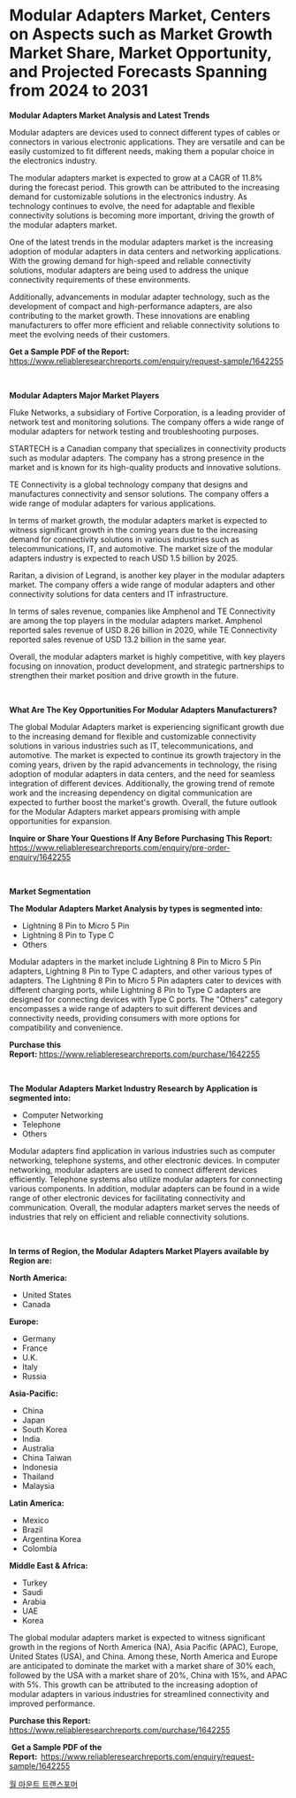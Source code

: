 <p><h1>Modular Adapters Market, Centers on Aspects such as Market Growth Market Share, Market Opportunity, and Projected Forecasts Spanning from 2024 to 2031</h1></p><p><strong>Modular Adapters Market Analysis and Latest Trends</strong></p>
<p><p>Modular adapters are devices used to connect different types of cables or connectors in various electronic applications. They are versatile and can be easily customized to fit different needs, making them a popular choice in the electronics industry.</p><p>The modular adapters market is expected to grow at a CAGR of 11.8% during the forecast period. This growth can be attributed to the increasing demand for customizable solutions in the electronics industry. As technology continues to evolve, the need for adaptable and flexible connectivity solutions is becoming more important, driving the growth of the modular adapters market.</p><p>One of the latest trends in the modular adapters market is the increasing adoption of modular adapters in data centers and networking applications. With the growing demand for high-speed and reliable connectivity solutions, modular adapters are being used to address the unique connectivity requirements of these environments.</p><p>Additionally, advancements in modular adapter technology, such as the development of compact and high-performance adapters, are also contributing to the market growth. These innovations are enabling manufacturers to offer more efficient and reliable connectivity solutions to meet the evolving needs of their customers.</p></p>
<p><strong>Get a Sample PDF of the Report:&nbsp;</strong> <a href="https://www.reliableresearchreports.com/enquiry/request-sample/1642255">https://www.reliableresearchreports.com/enquiry/request-sample/1642255</a></p>
<p>&nbsp;</p>
<p><strong>Modular Adapters Major Market Players</strong></p>
<p><p>Fluke Networks, a subsidiary of Fortive Corporation, is a leading provider of network test and monitoring solutions. The company offers a wide range of modular adapters for network testing and troubleshooting purposes.</p><p>STARTECH is a Canadian company that specializes in connectivity products such as modular adapters. The company has a strong presence in the market and is known for its high-quality products and innovative solutions.</p><p>TE Connectivity is a global technology company that designs and manufactures connectivity and sensor solutions. The company offers a wide range of modular adapters for various applications.</p><p>In terms of market growth, the modular adapters market is expected to witness significant growth in the coming years due to the increasing demand for connectivity solutions in various industries such as telecommunications, IT, and automotive. The market size of the modular adapters industry is expected to reach USD 1.5 billion by 2025.</p><p>Raritan, a division of Legrand, is another key player in the modular adapters market. The company offers a wide range of modular adapters and other connectivity solutions for data centers and IT infrastructure.</p><p>In terms of sales revenue, companies like Amphenol and TE Connectivity are among the top players in the modular adapters market. Amphenol reported sales revenue of USD 8.26 billion in 2020, while TE Connectivity reported sales revenue of USD 13.2 billion in the same year.</p><p>Overall, the modular adapters market is highly competitive, with key players focusing on innovation, product development, and strategic partnerships to strengthen their market position and drive growth in the future.</p></p>
<p>&nbsp;</p>
<p><strong>What Are The Key Opportunities For Modular Adapters Manufacturers?</strong></p>
<p><p>The global Modular Adapters market is experiencing significant growth due to the increasing demand for flexible and customizable connectivity solutions in various industries such as IT, telecommunications, and automotive. The market is expected to continue its growth trajectory in the coming years, driven by the rapid advancements in technology, the rising adoption of modular adapters in data centers, and the need for seamless integration of different devices. Additionally, the growing trend of remote work and the increasing dependency on digital communication are expected to further boost the market's growth. Overall, the future outlook for the Modular Adapters market appears promising with ample opportunities for expansion.</p></p>
<p><strong>Inquire or Share Your Questions If Any Before Purchasing This Report:</strong> <a href="https://www.reliableresearchreports.com/enquiry/pre-order-enquiry/1642255">https://www.reliableresearchreports.com/enquiry/pre-order-enquiry/1642255</a></p>
<p>&nbsp;</p>
<p><strong>Market Segmentation</strong></p>
<p><strong>The Modular Adapters Market Analysis by types is segmented into:</strong></p>
<p><ul><li>Lightning 8 Pin to Micro 5 Pin</li><li>Lightning 8 Pin to Type C</li><li>Others</li></ul></p>
<p><p>Modular adapters in the market include Lightning 8 Pin to Micro 5 Pin adapters, Lightning 8 Pin to Type C adapters, and other various types of adapters. The Lightning 8 Pin to Micro 5 Pin adapters cater to devices with different charging ports, while Lightning 8 Pin to Type C adapters are designed for connecting devices with Type C ports. The "Others" category encompasses a wide range of adapters to suit different devices and connectivity needs, providing consumers with more options for compatibility and convenience.</p></p>
<p><strong>Purchase this Report:&nbsp;</strong><a href="https://www.reliableresearchreports.com/purchase/1642255">https://www.reliableresearchreports.com/purchase/1642255</a></p>
<p>&nbsp;</p>
<p><strong>The Modular Adapters Market Industry Research by Application is segmented into:</strong></p>
<p><ul><li>Computer Networking</li><li>Telephone</li><li>Others</li></ul></p>
<p><p>Modular adapters find application in various industries such as computer networking, telephone systems, and other electronic devices. In computer networking, modular adapters are used to connect different devices efficiently. Telephone systems also utilize modular adapters for connecting various components. In addition, modular adapters can be found in a wide range of other electronic devices for facilitating connectivity and communication. Overall, the modular adapters market serves the needs of industries that rely on efficient and reliable connectivity solutions.</p></p>
<p>&nbsp;</p>
<p><strong>In terms of Region, the Modular Adapters Market Players available by Region are:</strong></p>
<p>
    <p> <strong> North America: </strong>
        <ul>
            <li>United States</li>
            <li>Canada</li>
        </ul>
        </p> 
    <p> <strong> Europe: </strong>
        <ul>
            <li>Germany</li>
            <li>France</li>
            <li>U.K.</li>
            <li>Italy</li>
            <li>Russia</li>
        </ul>
        </p> 
    <p> <strong> Asia-Pacific: </strong>
        <ul>
            <li>China</li>
            <li>Japan</li>
            <li>South Korea</li>
            <li>India</li>
            <li>Australia</li>
            <li>China Taiwan</li>
            <li>Indonesia</li>
            <li>Thailand</li>
            <li>Malaysia</li>
        </ul>
        </p> 
    <p> <strong> Latin America: </strong>
        <ul>
            <li>Mexico</li>
            <li>Brazil</li>
            <li>Argentina Korea</li>
            <li>Colombia</li>
        </ul>
        </p> 
    <p> <strong> Middle East & Africa: </strong>
        <ul>
            <li>Turkey</li>
            <li>Saudi</li>
            <li>Arabia</li>
            <li>UAE</li>
            <li>Korea</li>
        </ul>
    </p>
    </p>
<p><p>The global modular adapters market is expected to witness significant growth in the regions of North America (NA), Asia Pacific (APAC), Europe, United States (USA), and China. Among these, North America and Europe are anticipated to dominate the market with a market share of 30% each, followed by the USA with a market share of 20%, China with 15%, and APAC with 5%. This growth can be attributed to the increasing adoption of modular adapters in various industries for streamlined connectivity and improved performance.</p></p>
<p><strong>Purchase this Report: </strong><a href="https://www.reliableresearchreports.com/purchase/1642255">https://www.reliableresearchreports.com/purchase/1642255</a></p>
<p>&nbsp;<strong>Get a Sample PDF of the Report:&nbsp;&nbsp;</strong><a href="https://www.reliableresearchreports.com/enquiry/request-sample/1642255">https://www.reliableresearchreports.com/enquiry/request-sample/1642255</a></p>
<p><strong></strong></p>
<p><p><a href="https://medium.com/@hermanokutneva7878567/%EB%B2%BD%EA%B1%B8%EC%9D%B4-%EB%B3%80%EC%95%95%EA%B8%B0-%EC%8B%9C%EC%9E%A5%EC%9D%80-%EC%8B%9C%EC%9E%A5-%EC%A0%90%EC%9C%A0%EC%9C%A8-%EC%8B%9C%EC%9E%A5-%EB%8F%99%ED%96%A5-%EB%B0%8F-%EC%8B%9C%EC%9E%A5-%EC%84%B1%EC%9E%A5%EC%97%90-%EB%8C%80%ED%95%9C-%EC%A0%95%EB%B3%B4%EB%A5%BC-%EC%A0%9C%EA%B3%B5%ED%95%A9%EB%8B%88%EB%8B%A4-5b601f7ea632">월 마운트 트랜스포머</a></p></p>